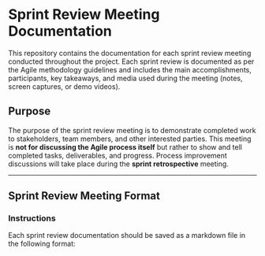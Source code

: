 # Sprint Review Meeting Documentation

This repository contains the documentation for each sprint review meeting conducted throughout the project. Each sprint review is documented as per the Agile methodology guidelines and includes the main accomplishments, participants, key takeaways, and media used during the meeting (notes, screen captures, or demo videos).

## Purpose
The purpose of the sprint review meeting is to demonstrate completed work to stakeholders, team members, and other interested parties. This meeting is **not for discussing the Agile process itself** but rather to show and tell completed tasks, deliverables, and progress. Process improvement discussions will take place during the **sprint retrospective** meeting.

---

## Sprint Review Meeting Format

### Instructions
Each sprint review documentation should be saved as a markdown file in the following format:
